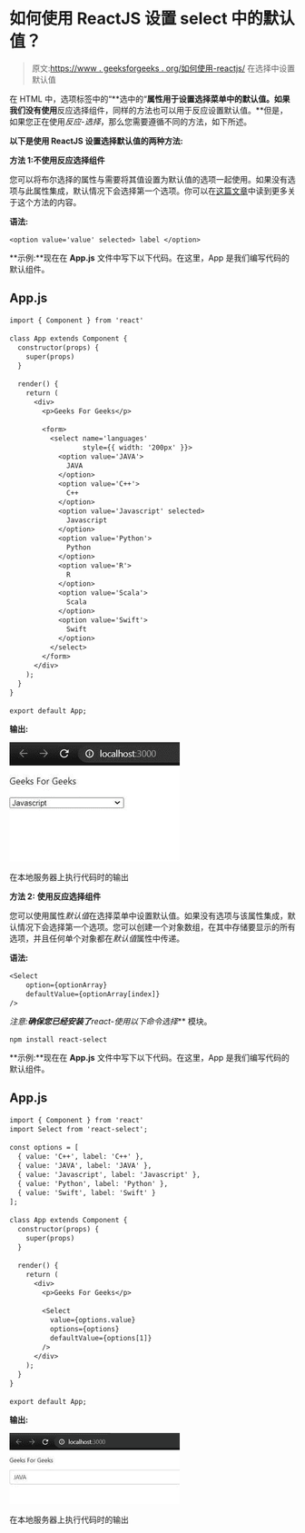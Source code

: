# 如何使用 ReactJS 设置 select 中的默认值？

> 原文:[https://www . geeksforgeeks . org/如何使用-reactjs/](https://www.geeksforgeeks.org/how-to-set-default-value-in-select-using-reactjs/) 在选择中设置默认值

在 HTML 中，选项标签中的“**选中的“**属性用于设置选择菜单中的默认值。如果我们没有使用**反应选择组件，同样的方法也可以用于反应设置默认值。**但是，如果您正在使用*反应-选择*，那么您需要遵循不同的方法，如下所述。

**以下是使用 ReactJS 设置选择默认值的两种方法:**

**方法 1:不使用反应选择组件**

您可以将布尔选择的属性与需要将其值设置为默认值的选项一起使用。如果没有选项与此属性集成，默认情况下会选择第一个选项。你可以在[这篇文章](https://www.geeksforgeeks.org/how-to-set-the-default-value-for-an-html-select-element/)中读到更多关于这个方法的内容。

**语法:**

```
<option value='value' selected> label </option>
```

**示例:**现在在 **App.js** 文件中写下以下代码。在这里，App 是我们编写代码的默认组件。

## App.js

```
import { Component } from 'react'

class App extends Component {
  constructor(props) {
    super(props)
  }

  render() {
    return (
      <div>
        <p>Geeks For Geeks</p>

        <form>
          <select name='languages'
                  style={{ width: '200px' }}>
            <option value='JAVA'>
              JAVA
            </option>
            <option value='C++'>
              C++
            </option>
            <option value='Javascript' selected>
              Javascript
            </option>
            <option value='Python'>
              Python
            </option>
            <option value='R'>
              R
            </option>
            <option value='Scala'>
              Scala
            </option>
            <option value='Swift'>
              Swift
            </option>
          </select>
        </form>
      </div>
    );
  }
}

export default App;
```

**输出:**

![](img/75a3dd980f493e92fa689294cb8e5312.png)

在本地服务器上执行代码时的输出

**方法 2:** **使用反应选择组件**

您可以使用属性*默认值*在选择菜单中设置默认值。如果没有选项与该属性集成，默认情况下会选择第一个选项。您可以创建一个对象数组，在其中存储要显示的所有选项，并且任何单个对象都在*默认值*属性中传递。

**语法:**

```
<Select
    option={optionArray}
    defaultValue={optionArray[index]}
/>
```

**注意:**确保您已经安装了***react-使用以下命令选择*** 模块。

```
npm install react-select
```

**示例:**现在在 **App.js** 文件中写下以下代码。在这里，App 是我们编写代码的默认组件。

## App.js

```
import { Component } from 'react'
import Select from 'react-select';

const options = [
  { value: 'C++', label: 'C++' },
  { value: 'JAVA', label: 'JAVA' },
  { value: 'Javascript', label: 'Javascript' },
  { value: 'Python', label: 'Python' },
  { value: 'Swift', label: 'Swift' }
];

class App extends Component {
  constructor(props) {
    super(props)
  }

  render() {
    return (
      <div>
        <p>Geeks For Geeks</p>

        <Select
          value={options.value}
          options={options}
          defaultValue={options[1]}
        />
      </div>
    );
  }
}

export default App;
```

**输出:**

![](img/e8fefab55106d85eb07f919f5b57a950.png)

在本地服务器上执行代码时的输出